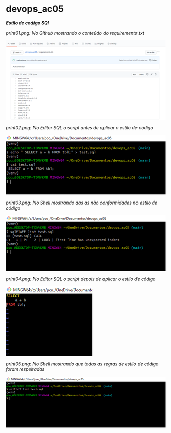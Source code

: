 # devops_ac05  
***Estilo de codigo SQl***  

_print01.png: No Github mostrando o conteúdo do requirements.txt_  

![print01](https://github.com/alexandreaff/devops_ac05/blob/main/prints/print01.PNG)  


_print02.png: No Editor SQL o script antes de aplicar o estilo de código_  

![print02](https://github.com/alexandreaff/devops_ac05/blob/main/prints/print02.PNG)  

_print03.png: No Shell mostrando das as não conformidades no estilo de código_  

![print03](https://github.com/alexandreaff/devops_ac05/blob/main/prints/print03.PNG)  

_print04.png: No Editor SQL o script depois de aplicar o estilo de código_

![print04](https://github.com/alexandreaff/devops_ac05/blob/main/prints/print04.PNG)  

_print05.png: No Shell mostrando que todas as regras de estilo de código foram respeitadas_  

![print05](https://github.com/alexandreaff/devops_ac05/blob/main/prints/print05.PNG)  